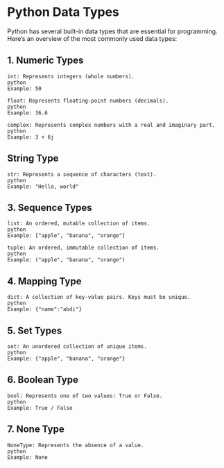 # Python Data Types
Python has several built-in data types that are essential for programming. 
Here’s an overview of the most commonly used data types:

## 1. Numeric Types
    int: Represents integers (whole numbers).
    python
    Example: 50

    float: Represents floating-point numbers (decimals).
    python
    Example: 36.6

    complex: Represents complex numbers with a real and imaginary part.
    python
    Example: 3 + 6j

## String Type

    str: Represents a sequence of characters (text).
    python
    Example: "Hello, world"

## 3. Sequence Types

    list: An ordered, mutable collection of items.
    python
    Example: ["apple", "banana", "orange"]
    
    tuple: An ordered, immutable collection of items.
    python
    Example: ("apple", "banana", "orange")

## 4. Mapping Type

    dict: A collection of key-value pairs. Keys must be unique.
    python
    Example: {"name":"abdi"}

## 5. Set Types

    set: An unordered collection of unique items.
    python
    Example: {"apple", "banana", "orange"}


    

## 6. Boolean Type

    bool: Represents one of two values: True or False.
    python
    Example: True / False

    
    

## 7. None Type

    NoneType: Represents the absence of a value.
    python
    Example: None
    
